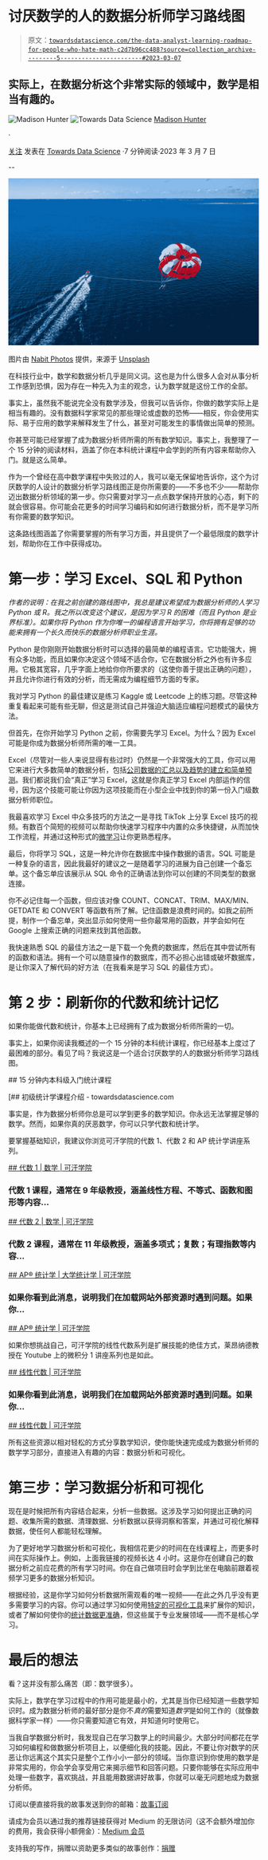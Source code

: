 # 讨厌数学的人的数据分析师学习路线图

> 原文：[`towardsdatascience.com/the-data-analyst-learning-roadmap-for-people-who-hate-math-c2d7b96cc488?source=collection_archive---------5-----------------------#2023-03-07`](https://towardsdatascience.com/the-data-analyst-learning-roadmap-for-people-who-hate-math-c2d7b96cc488?source=collection_archive---------5-----------------------#2023-03-07)

## 实际上，在数据分析这个非常实际的领域中，数学是相当有趣的。

![Madison Hunter](https://madison13.medium.com/?source=post_page-----c2d7b96cc488--------------------------------) ![Towards Data Science](https://towardsdatascience.com/?source=post_page-----c2d7b96cc488--------------------------------) [Madison Hunter](https://madison13.medium.com/?source=post_page-----c2d7b96cc488--------------------------------)

·

[关注](https://medium.com/m/signin?actionUrl=https%3A%2F%2Fmedium.com%2F_%2Fsubscribe%2Fuser%2F6a8c6841e521&operation=register&redirect=https%3A%2F%2Ftowardsdatascience.com%2Fthe-data-analyst-learning-roadmap-for-people-who-hate-math-c2d7b96cc488&user=Madison+Hunter&userId=6a8c6841e521&source=post_page-6a8c6841e521----c2d7b96cc488---------------------post_header-----------) 发表在 [Towards Data Science](https://towardsdatascience.com/?source=post_page-----c2d7b96cc488--------------------------------) ·7 分钟阅读·2023 年 3 月 7 日

--

![](img/7106c238c398c2a761a927621b210e01.png)

图片由 [Nabit Photos](https://unsplash.com/@nabit_photos?utm_source=medium&utm_medium=referral) 提供，来源于 [Unsplash](https://unsplash.com/?utm_source=medium&utm_medium=referral)

在科技行业中，数学和数据分析几乎是同义词。这也是为什么很多人会对从事分析工作感到恐惧，因为存在一种先入为主的观念，认为数学就是这份工作的全部。

事实上，虽然我不能说完全没有数学涉及，但我可以告诉你，你做的数学实际上是相当有趣的。没有数据科学家常见的那些理论或虚数的恐怖——相反，你会使用实际、易于应用的数学来解释发生了什么，甚至对可能发生的事情做出简单的预测。

你甚至可能已经掌握了成为数据分析师所需的所有数学知识。事实上，我整理了一个 15 分钟的阅读材料，涵盖了你在本科统计课程中会学到的所有内容来帮助你入门。就是这么简单。

作为一个曾经在高中数学课程中失败过的人，我可以毫无保留地告诉你，这个为讨厌数学的人设计的数据分析学习路线图正是你所需要的——不多也不少——帮助你迈出数据分析领域的第一步。你只需要对学习一点点数学保持开放的心态，剩下的就会很容易。你可能会花更多的时间学习编码和如何进行数据分析，而不是学习所有你需要的数学知识。

这条路线图涵盖了你需要掌握的所有学习方面，并且提供了一个最低限度的数学计划，帮助你在工作中获得成功。

# 第一步：学习 Excel、SQL 和 Python

*作者的说明：在我之前创建的路线图中，我总是建议希望成为数据分析师的人学习 Python 或 R。我之所以改变这个建议，是因为学习 R 的困难（而且 Python 是业界标准）。如果你将 Python 作为你唯一的编程语言开始学习，你将拥有足够的功能来拥有一个长久而快乐的数据分析师职业生涯。*

Python 是你刚刚开始数据分析时可以选择的最简单的编程语言。它功能强大，拥有众多功能，而且如果你决定这个领域不适合你，它在数据分析之外也有许多应用。它极其宽容，几乎字面上地给你你所要求的（这使你善于提出正确的问题），并且允许你进行有效的分析，而无需成为编程细节方面的专家。

我对学习 Python 的最佳建议是练习 Kaggle 或 Leetcode 上的练习题。尽管这种重复看起来可能有些无聊，但这是测试自己并强迫大脑适应编程问题模式的最快方法。

但首先，在你开始学习 Python 之前，你需要先学习 Excel。为什么？因为 Excel 可能是你成为数据分析师所需的唯一工具。

Excel（尽管对一些人来说显得有些过时）仍然是一个非常强大的工具，你可以用它来进行大多数简单的数据分析，包括[公司数据的汇总以及趋势的建立和简单预测](https://support.microsoft.com/en-us/office/analyze-data-in-excel-3223aab8-f543-4fda-85ed-76bb0295ffc4)。我们都说我们会“真正”学习 Excel，这就是你真正学习 Excel 内部运作的信号，因为这个技能可能让你因为这项技能而在小型企业中找到你的第一份入门级数据分析师职位。

我最喜欢学习 Excel 中众多技巧的方法之一是寻找 TikTok 上分享 Excel 技巧的视频。有数百个简短的视频可以帮助你快速学习程序中内置的众多快捷键，从而加快工作流程，并通过这种形式的[微学习](https://madison13.medium.com/how-microlearning-can-help-you-improve-your-data-science-skills-in-less-than-10-minutes-per-day-6499348228d7)让你更熟悉程序。

最后，你将学习 SQL，这是一种允许你在数据库中操作数据的语言。SQL 可能是一种复杂的语言，因此我最好的建议之一是随着学习的进展为自己创建一个备忘单。这个备忘单应该展示从 SQL 命令的正确语法到你可以创建的不同类型的数据连接。

你不必记住每一个函数，但应该对像 COUNT、CONCAT、TRIM、MAX/MIN、GETDATE 和 CONVERT 等函数有所了解。记住函数是浪费时间的。如我之前所提，制作一个备忘单，突出显示如何使用一些你最常用的函数，并学会如何在 Google 上搜索正确的问题来找到其他函数。

我快速熟悉 SQL 的最佳方法之一是下载一个免费的数据库，然后在其中尝试所有的函数和语法。拥有一个可以随意操作的数据库，而不必担心出错或破坏数据库，是让你深入了解代码的好方法（在我看来是学习 SQL 的最佳方式）。

# 第 2 步：刷新你的代数和统计记忆

如果你能做代数和统计，你基本上已经拥有了成为数据分析师所需的一切。

事实上，如果你阅读我概述的一个 15 分钟的本科统计课程，你已经基本上度过了最困难的部分。看见了吗？我说这是一个适合讨厌数学的人的数据分析师学习路线图。

[](/an-undergraduate-level-introductory-statistics-course-in-15-minutes-51996bb7caf3?source=post_page-----c2d7b96cc488--------------------------------) ## 15 分钟内本科级入门统计课程

[## 初级统计学课程介绍 - towardsdatascience.com

事实是，作为数据分析师你总是可以学到更多的数学知识。你永远无法掌握足够的数学。然而，如果你真的厌恶数学，你可以只学代数和统计学。

要掌握基础知识，我建议你浏览可汗学院的代数 1、代数 2 和 AP 统计学讲座系列。

[## 代数 1 | 数学 | 可汗学院](https://www.khanacademy.org/math/algebra?source=post_page-----c2d7b96cc488--------------------------------)

### 代数 1 课程，通常在 9 年级教授，涵盖线性方程、不等式、函数和图形等内容…

[## 代数 2 | 数学 | 可汗学院](https://www.khanacademy.org/math/algebra2?source=post_page-----c2d7b96cc488--------------------------------)

### 代数 2 课程，通常在 11 年级教授，涵盖多项式；复数；有理指数等内容…

[## AP®︎ 统计学 | 大学统计学 | 可汗学院](https://www.khanacademy.org/math/ap-statistics?source=post_page-----c2d7b96cc488--------------------------------)

### 如果你看到此消息，说明我们在加载网站外部资源时遇到问题。如果你…

[## AP®︎ 统计学 | 可汗学院](https://www.khanacademy.org/math/ap-statistics?source=post_page-----c2d7b96cc488--------------------------------)

如果你想挑战自己，可汗学院的线性代数系列是扩展技能的绝佳方式，莱昂纳德教授在 Youtube 上的微积分 1 讲座系列也是如此。

[## 线性代数 | 可汗学院](https://www.khanacademy.org/math/linear-algebra?source=post_page-----c2d7b96cc488--------------------------------)

### 如果你看到此消息，说明我们在加载网站外部资源时遇到问题。如果你…

[## 线性代数 | 可汗学院](https://www.khanacademy.org/math/linear-algebra?source=post_page-----c2d7b96cc488--------------------------------)

所有这些资源以相对轻松的方式分享数学知识，使你能快速完成成为数据分析师的数学学习部分，直接进入有趣的内容：数据分析和可视化。

# 第三步：学习数据分析和可视化

现在是时候把所有内容结合起来，分析一些数据。这涉及学习如何提出正确的问题、收集所需的数据、清理数据、分析数据以获得洞察和答案，并通过可视化解释数据，使任何人都能轻松理解。

为了更好地学习数据分析和可视化，我相信花更少的时间在在线课程上，而更多时间在实际操作上。例如，上面我链接的视频长达 4 小时。这是你在创建自己的数据分析之前应花费的所有学习时间。你在自己做项目时会学到比坐在电脑前跟着视频学习更多的数据分析知识。

根据经验，这是你学习如何分析数据所需观看的唯一视频——在此之外几乎没有更多需要学习的内容。你可以通过学习如何使用[特定的可视化工具](https://youtu.be/TPMlZxRRaBQ)来扩展你的知识，或者了解如何使你的[统计数据更准确](https://youtu.be/Zwwanld4T1w)，但这些属于专业发展领域——而不是核心学习。

# 最后的想法

看？这并没有那么痛苦（即：数学很多）。

实际上，数学在学习过程中的作用可能是最小的，尤其是当你已经知道一些数学知识时。成为数据分析师的最好部分是你不*真的*需要知道*数学*是如何工作的（就像数据科学家一样）——你只需要知道它有效，并知道何时使用它。

当我自学数据分析时，我发现自己在学习数学上的时间最少。大部分时间都花在学习如何编程和做数据分析项目上，以便细化我的技能。因此，不要让你对数学的厌恶让你远离这个其实只是整个工作小小一部分的领域。当你意识到你使用的数学是非常实用的，你会学会享受用它来揭示细节和回答问题。只要你能够在实际应用中处理一些数字，喜欢挑战，并且能用数据讲好故事，你就可以毫无问题地成为数据分析师。

订阅以便直接将我的故事发送到你的邮箱：[故事订阅](https://madison13.medium.com/subscribe)

请成为会员以通过我的推荐链接获得对 Medium 的无限访问（这不会额外增加你的费用，我会获得小额佣金）：[Medium 会员](https://madison13.medium.com/membership)

支持我的写作，捐赠以资助更多类似的故事创作：[捐赠](https://ko-fi.com/madisonhunter13)
